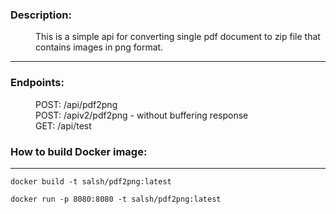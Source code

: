 <dl>
<dt><h3>Description:</h3></dt>
<dd>This is a simple api for converting single pdf document to zip file that contains images in png format.</dd>
<hr>
<dt><h3>Endpoints:</h3></dt>
<dd>POST: /api/pdf2png</dd>
<dd>POST: /apiv2/pdf2png - without buffering response</dd>
<dd>GET: /api/test</dd>
<dt><h3>How to build Docker image:</h3></dt>
<hr>

`docker build -t salsh/pdf2png:latest`

`docker run -p 8080:8080 -t salsh/pdf2png:latest`
</dl>
